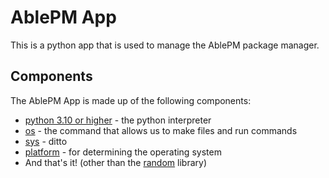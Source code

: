 # AblePM App

This is a python app that is used to manage the AblePM package manager.

## Components

The AblePM App is made up of the following components:
- [python 3.10 or higher](https://www.python.org/downloads/) - the python interpreter
- [os](https://docs.python.org/3/library/os.html) - the command that allows us to make files and run commands
- [sys](https://docs.python.org/3/library/sys.html) - ditto
- [platform](https://docs.python.org/3/library/platform.html) - for determining the operating system
- And that's it! (other than the [random](https://docs.python.org/3/library/random.html) library)